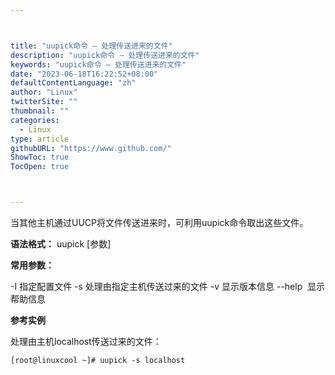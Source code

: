 ```yaml
---



title: "uupick命令 – 处理传送进来的文件"
description: "uupick命令 – 处理传送进来的文件"
keywords: "uupick命令 – 处理传送进来的文件"
date: "2023-06-18T16:22:52+08:00"
defaultContentLanguage: "zh"
author: "Linux"
twitterSite: ""
thumbnail: ""
categories:
  - Linux
type: article
githubURL: "https://www.github.com/"
ShowToc: true
TocOpen: true



---
```


当其他主机通过UUCP将文件传送进来时，可利用uupick命令取出这些文件。

**语法格式：** uupick [参数]

**常用参数：**

-I 指定配置文件  -s 处理由指定主机传送过来的文件  -v  显示版本信息  --help   显示帮助信息

**参考实例**

处理由主机localhost传送过来的文件：

```
[root@linuxcool ~]# uupick -s localhost
```
